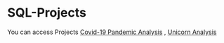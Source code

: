 # SQL-Projects
You can access Projects [Covid-19 Pandemic Analysis](https://github.com/omar25599/SQL-Projects/blob/main/Covid-19%20pandemic%20Analysis/Covid-19%20Analysis.ipynb) , [Unicorn Analysis](https://github.com/omar25599/SQL-Projects/tree/main/Unicorn%20Analysis)
